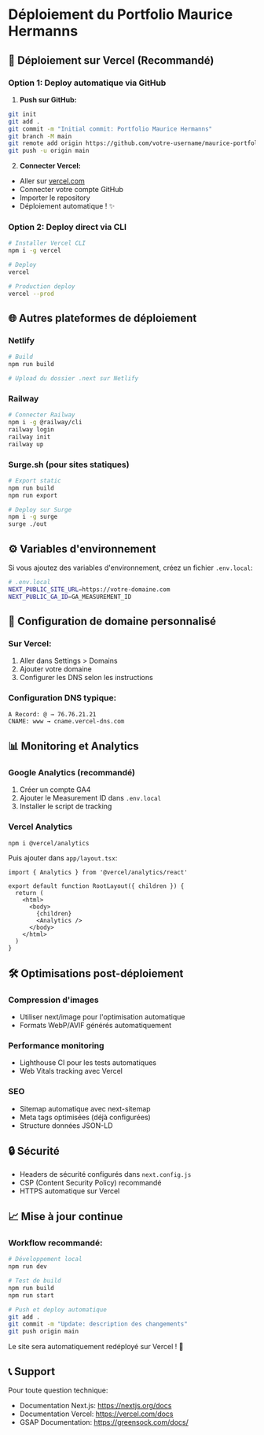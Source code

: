 # Déploiement du Portfolio Maurice Hermanns

## 🚀 Déploiement sur Vercel (Recommandé)

### Option 1: Deploy automatique via GitHub

1. **Push sur GitHub:**
```bash
git init
git add .
git commit -m "Initial commit: Portfolio Maurice Hermanns"
git branch -M main
git remote add origin https://github.com/votre-username/maurice-portfolio.git
git push -u origin main
```

2. **Connecter Vercel:**
- Aller sur [vercel.com](https://vercel.com)
- Connecter votre compte GitHub
- Importer le repository
- Déploiement automatique ! ✨

### Option 2: Deploy direct via CLI

```bash
# Installer Vercel CLI
npm i -g vercel

# Deploy
vercel

# Production deploy
vercel --prod
```

## 🌐 Autres plateformes de déploiement

### Netlify
```bash
# Build
npm run build

# Upload du dossier .next sur Netlify
```

### Railway
```bash
# Connecter Railway
npm i -g @railway/cli
railway login
railway init
railway up
```

### Surge.sh (pour sites statiques)
```bash
# Export static
npm run build
npm run export

# Deploy sur Surge
npm i -g surge
surge ./out
```

## ⚙️ Variables d'environnement

Si vous ajoutez des variables d'environnement, créez un fichier `.env.local`:

```bash
# .env.local
NEXT_PUBLIC_SITE_URL=https://votre-domaine.com
NEXT_PUBLIC_GA_ID=GA_MEASUREMENT_ID
```

## 🔧 Configuration de domaine personnalisé

### Sur Vercel:
1. Aller dans Settings > Domains
2. Ajouter votre domaine
3. Configurer les DNS selon les instructions

### Configuration DNS typique:
```
A Record: @ → 76.76.21.21
CNAME: www → cname.vercel-dns.com
```

## 📊 Monitoring et Analytics

### Google Analytics (recommandé)
1. Créer un compte GA4
2. Ajouter le Measurement ID dans `.env.local`
3. Installer le script de tracking

### Vercel Analytics
```bash
npm i @vercel/analytics
```

Puis ajouter dans `app/layout.tsx`:
```tsx
import { Analytics } from '@vercel/analytics/react'

export default function RootLayout({ children }) {
  return (
    <html>
      <body>
        {children}
        <Analytics />
      </body>
    </html>
  )
}
```

## 🛠️ Optimisations post-déploiement

### Compression d'images
- Utiliser next/image pour l'optimisation automatique
- Formats WebP/AVIF générés automatiquement

### Performance monitoring
- Lighthouse CI pour les tests automatiques
- Web Vitals tracking avec Vercel

### SEO
- Sitemap automatique avec next-sitemap
- Meta tags optimisées (déjà configurées)
- Structure données JSON-LD

## 🔒 Sécurité

- Headers de sécurité configurés dans `next.config.js`
- CSP (Content Security Policy) recommandé
- HTTPS automatique sur Vercel

## 📈 Mise à jour continue

### Workflow recommandé:
```bash
# Développement local
npm run dev

# Test de build
npm run build
npm run start

# Push et deploy automatique
git add .
git commit -m "Update: description des changements"
git push origin main
```

Le site sera automatiquement redéployé sur Vercel ! 🚀

## 📞 Support

Pour toute question technique:
- Documentation Next.js: https://nextjs.org/docs
- Documentation Vercel: https://vercel.com/docs
- GSAP Documentation: https://greensock.com/docs/